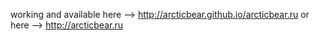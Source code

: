 working and available here —> http://arcticbear.github.io/arcticbear.ru or here –> http://arcticbear.ru
